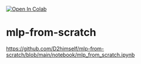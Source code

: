 [![Open In Colab](https://colab.research.google.com/assets/colab-badge.svg)](https://colab.research.google.com/github.com/D2himself/mlp-from-scratch/blob/main/notebook/mlp_from_scratch.ipynb)

# mlp-from-scratch

https://github.com/D2himself/mlp-from-scratch/blob/main/notebook/mlp_from_scratch.ipynb
